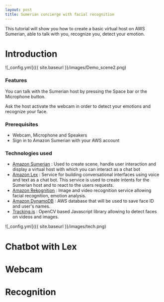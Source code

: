 ```yaml
---
layout: post
title: Sumerian concierge with facial recognition
---
```

This tutorial will show you how to create a basic virtual host on AWS Sumerian, able to talk with you, recognize you, detect your emotion.

# Introduction

![_config.yml]({{ site.baseurl }}/images/Demo_scene2.png)

### Features

You can talk with the Sumerian host by pressing the Space bar or the Microphone button. 

Ask the host activate the webcam in order to detect your emotions and recognize your face.

### Prerequisites

- Webcam, Microphone and Speakers
- Sign in to Amazon Sumerian with your AWS account

### Technologies used

- [Amazon Sumerian](https://aws.amazon.com/sumerian/) :  Used to create scene, handle user interaction and display a virtual host with which you can interact as a chat bot
- [Amazon Lex](https://aws.amazon.com/lex/) : Service for building conversational interfaces using voice and text as a chat bot. This service is used to create intents for the Sumerian host and to react to the users requests.
- [Amazon Rekognition](https://aws.amazon.com/rekognition/) :  Image and video recognition service allowing facial recognition, emotion analysis.
- [Amazon DynamoDB](https://aws.amazon.com/lex/) : AWS database that will be used to save face ID and user's names.
- [Tracking.js](https://trackingjs.com/) : OpenCV based Javascript library allowing to detect faces on videos and images.

![_config.yml]({{ site.baseurl }}/images/tech.png)

# Chatbot with Lex

# Webcam

# Recognition
